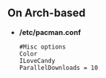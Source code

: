 ## On Arch-based
- <b>/etc/pacman.conf</b>
    ```
    #Misc options
    Color
    ILoveCandy
    ParallelDownloads = 10

    ```

